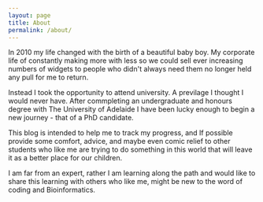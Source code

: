 ```yaml
---
layout: page
title: About
permalink: /about/
---
```


In 2010 my life changed with the birth of a beautiful baby boy. My corporate life of constantly making more with less so we could sell ever increasing numbers of widgets to people who didn't always need them no longer held any pull for me to return. 

Instead I took the opportunity to attend university. A previlage I thought I would never have. After commpleting an undergraduate and honours degree with The University of Adelaide I have been lucky enough to begin a new journey - that of a PhD candidate.

This blog is intended to help me to track my progress, and If possible provide some comfort, advice, and maybe even comic relief to other students who like me are trying to do something in this world that will leave it as a better place for our children.

I am far from an expert, rather I am learning along the path and would like to share this learning with others who like me, might be new to the word of coding and Bioinformatics.

